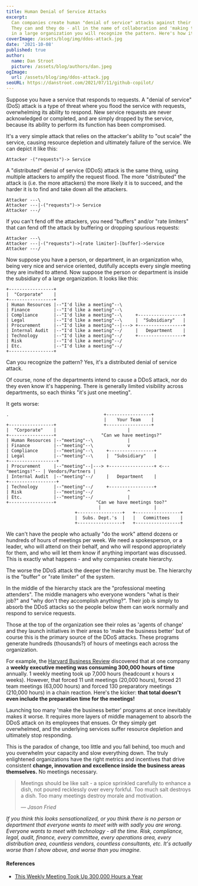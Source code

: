 ```yaml
---
title: Human Denial of Service Attacks
excerpt:
  Can companies create human "denial of service" attacks against their own employees?
  They can and they do - all in the name of collaboration and 'making the business better'. If you work
  in a large organization you will recognize the pattern. Here's how it works...
coverImage: /assets/blog/img/ddos-attack.jpg
date: '2021-10-08'
published: true
author:
  name: Dan Stroot
  picture: /assets/blog/authors/dan.jpeg
ogImage:
  url: /assets/blog/img/ddos-attack.jpg
seoURL: https://danstroot.com/2021/07/11/github-copilot/
---
```


Suppose you have a service that responds to requests. A "denial of service" (DoS) attack is a type of threat where you flood the service with requests, overwhelming its ability to respond. New service requests are never acknowledged or completed, and are simply dropped by the service, because its ability to perform its function has been compromised.

It's a very simple attack that relies on the attacker's ability to "out scale" the service, causing resource depletion and ultimately failure of the service. We can depict it like this:

```shell
Attacker -("requests")-> Service
```

A "distributed" denial of service (DDoS) attack is the same thing, using multiple attackers to amplify the request flood. The more "distributed" the attack is (i.e. the more attackers) the more likely it is to succeed, and the harder it is to find and take down all the attackers.

```shell
Attacker ---\
Attacker ---|-("requests")-> Service
Attacker ---/
```

If you can't fend off the attackers, you need "buffers" and/or "rate limiters" that can fend off the attack by buffering or dropping spurious requests:

```shell
Attacker ---\
Attacker ---|-("requests")->[rate limiter]-[buffer]->Service
Attacker ---/
```

Now suppose you have a person, or department, in an organization who, being very nice and service oriented, dutifully accepts every single meeting they are invited to attend. Now suppose the person or department is inside the subsidiary of a large organization. It looks like this:

```shell
+-----------------+
|  "Corporate"    |
+-----------------+
| Human Resources |--"I'd like a meeting"--\
| Finance         |--"I'd like a meeting"--\
| Compliance      |--"I'd like a meeting"--\     +-----------------+
| Legal           |--"I'd like a meeting"--\     |  "Subsidiary"   |
| Procurement     |--"I'd like a meeting"--|---> +-----------------+
| Internal Audit  |--"I'd like a meeting"--/     |   Department    |
| Technology      |--"I'd like a meeting"--/     +-----------------+
| Risk            |--"I'd like a meeting"--/
| Etc.            |--"I'd like a meeting"--/
+-----------------+
```

Can you recognize the pattern? Yes, it's a distributed denial of service attack.

Of course, none of the departments intend to cause a DDoS attack, nor do they even know it's happening. There is generally limited visibility across departments, so each thinks "it's just one meeting".

It gets worse:

```shell
.                                    +-----------------+
                                     |    Your Team    |
+-----------------+                  +-----------------+
|  "Corporate"    |                           |
+-----------------+                 "Can we have meetings?"
| Human Resources |--"meeting"--\             |
| Finance         |--"meeting"--\             v
| Compliance      |--"meeting"--\     +-----------------+
| Legal           |--"meeting"--\     |  "Subsidiary"   |                  +------------------+
| Procurement     |--"meeting"--|---> +-----------------+ <---"meetings!"-- | Vendors/Partners |
| Internal Audit  |--"meeting"--/     |   Department    |                  +------------------+
| Technology      |--"meeting"--/     +-----------------+
| Risk            |--"meeting"--/             ^
| Etc.            |--"meeting"--/             |
+-----------------+               "Can we have meetings too?"
                                   |                    |
                          +-----------------+   +-----------------+
                          |  Subs. Dept.'s  |   |   Committees    |
                          +-----------------+   +-----------------+
```

We can't have the people who actually "do the work" attend dozens or hundreds of hours of meetings per week. We need a spokesperson, or a leader, who will attend on their behalf, and who will respond appropriately for them, and who will let them know if anything important was discussed. This is exactly what happens - and why companies create hierarchy.

The worse the DDoS attack the deeper the hierarchy must be. The hierarchy is the "buffer" or "rate limiter" of the system.

In the middle of the hierarchy stack are the "professional meeting attenders". The middle managers who everyone wonders "what is their job?" and "why don't they accomplish anything?". Their job is simply to absorb the DDoS attacks so the people below them can work normally and respond to service requests.

Those at the top of the organization see their roles as 'agents of change' and they launch initiatives in their areas to 'make the business better' but of course this is the primary source of the DDoS attacks. These programs generate hundreds (thousands?) of hours of meetings each across the organization.

For example, the [Harvard Business Review](https://hbr.org/2014/04/how-a-weekly-meeting-took-up-300000-hours-a-year) discovered that at one company a **weekly executive meeting was consuming 300,000 hours of time** annually. 1 weekly meeting took up 7,000 hours (headcount x hours x weeks). However, that forced 11 unit meetings (20,000 hours), forced 21 team meetings (63,000 hours) and forced 130 preparatory meetings (210,000 hours) in a chain reaction. Here's the kicker: **that total doesn't even include the preparation time for the meetings!**

Launching too many 'make the business better' programs at once inevitably makes it worse. It requires more layers of middle management to absorb the DDoS attack on its employees that ensues. Or they simply get overwhelmed, and the underlying services suffer resource depletion and ultimately stop responding.

This is the paradox of change, too little and you fall behind, too much and you overwhelm your capacity and slow everything down. The truly enlightened organizations have the right metrics and incentives that drive consistent **change, innovation and excellence inside the business areas themselves.** No meetings necessary.

> Meetings should be like salt - a spice sprinkled carefully to enhance a dish, not poured recklessly over every forkful. Too much salt destroys a dish. Too many meetings destroy morale and motivation.
>
> <cite>&mdash; Jason Fried</cite>

_If you think this looks sensationalized, or you think there is no person or department that everyone wants to meet with with sadly you are wrong. Everyone wants to meet with technology - all the time. Risk, compliance, legal, audit, finance, every committee, every operations area, every distribution area, countless vendors, countless consultants, etc. It's actually worse than I show above, and worse than you imagine._

#### References

- [This Weekly Meeting Took Up 300,000 Hours a Year](https://hbr.org/2014/04/how-a-weekly-meeting-took-up-300000-hours-a-year)
